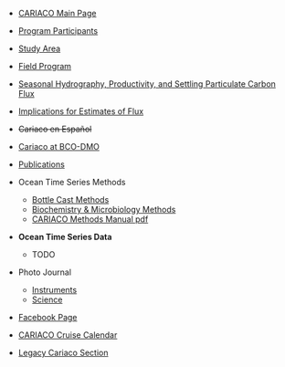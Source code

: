 * [CARIACO Main Page](/pages/cariaco)
* [Program Participants](/pages/cariaco/participants)
* [Study Area](/pages/cariaco/study_area)
* [Field Program](/pages/cariaco/field_program)
* [Seasonal Hydrography, Productivity, and Settling Particulate Carbon Flux](/pages/cariaco/seasonal_implications)
* [Implications for Estimates of Flux](/pages/cariaco/implications-for-estimates-of-flux)
* ~~Cariaco en Español~~
* [Cariaco at BCO-DMO](http://osprey.bcodmo.org/project.cfm?flag=viewd&id=12)
* [Publications](/pages/cariaco/publications)
* Ocean Time Series Methods
    * [Bottle Cast Methods](/pages/cariaco/bottle-cast-methods)
    * [Biochemistry & Microbiology Methods](/pages/cariaco/biochemistry-and-microbiology-methods)
    * [CARIACO Methods Manual pdf](/pages/cariaco/CARIACO_Methods_Manual_v2.pdf)

* **Ocean Time Series Data**
    * TODO
* Photo Journal
    * [Instruments](/pages/cariaco/photos/instruments)
    * [Science](/pages/cariaco/photos/science)
* [Facebook Page](http://www.facebook.com/pages/Proyecto-Cariaco/151819241596140)
* [CARIACO Cruise Calendar](https://www.google.com/calendar/embed?src=proyectocariaco@gmail.com&ctz=America/New_York)
* [Legacy Cariaco Section](http://imars.marine.usf.edu/CAR-legacy)
